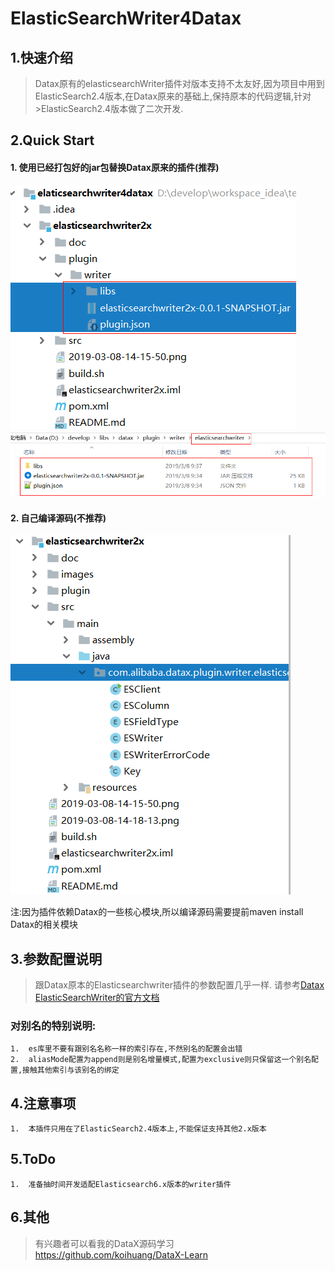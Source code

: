 # ElasticSearchWriter4Datax
##  1.快速介绍
>Datax原有的elasticsearchWriter插件对版本支持不太友好,因为项目中用到ElasticSearch2.4版本,在Datax原来的基础上,保持原本的代码逻辑,针对>ElasticSearch2.4版本做了二次开发.

##  2.Quick Start
#### 1. 使用已经打包好的jar包替换Datax原来的插件(推荐)
![](images/2019-03-08-14-18-32.png)
![](images/2019-03-08-14-19-22.png)

#### 2.  自己编译源码(不推荐)
![](images/2019-03-08-14-21-15.png)

注:因为插件依赖Datax的一些核心模块,所以编译源码需要提前maven install Datax的相关模块
##  3.参数配置说明
>跟Datax原本的Elasticsearchwriter插件的参数配置几乎一样.
>请参考[Datax ElasticSearchWriter的官方文档](https://github.com/alibaba/DataX/blob/master/elasticsearchwriter/doc/elasticsearchwriter.md)
### 对别名的特别说明:
```
1.  es库里不要有跟别名名称一样的索引存在,不然别名的配置会出错
2.  aliasMode配置为append则是别名增量模式,配置为exclusive则只保留这一个别名配置,接触其他索引与该别名的绑定
```
##  4.注意事项
```
1.  本插件只用在了ElasticSearch2.4版本上,不能保证支持其他2.x版本
```
##  5.ToDo
```
1.  准备抽时间开发适配Elasticsearch6.x版本的writer插件
```
##  6.其他
>有兴趣者可以看我的DataX源码学习
https://github.com/koihuang/DataX-Learn



